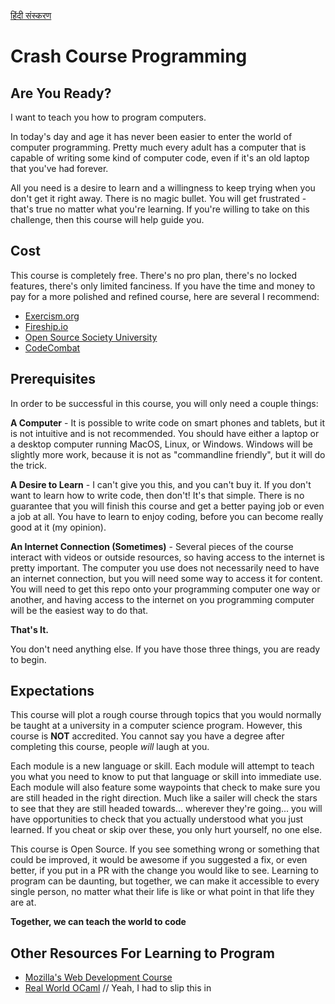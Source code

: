 [हिंदी संस्करण](README.hi.md)

# Crash Course Programming

## Are You Ready?

I want to teach you how to program computers.

In today's day and age it has never been easier to enter the world of computer programming. Pretty much every adult has a computer that is capable of writing some kind of computer code, even if it's an old laptop that you've had forever.

All you need is a desire to learn and a willingness to keep trying when you don't get it right away. There is no magic bullet. You will get frustrated - that's true no matter what you're learning. If you're willing to take on this challenge, then this course will help guide you.

## Cost

This course is completely free. There's no pro plan, there's no locked features, there's only limited fanciness. If you have the time and money to pay for a more polished and refined course, here are several I recommend:
- [Exercism.org](https://exercism.org/)
- [Fireship.io](https://fireship.io/)
- [Open Source Society University](https://github.com/ossu/computer-science)
- [CodeCombat](https://codecombat.com/)

## Prerequisites

In order to be successful in this course, you will only need a couple things:

**A Computer** - It is possible to write code on smart phones and tablets, but it is not intuitive and is not recommended. You should have either a laptop or a desktop computer running MacOS, Linux, or Windows. Windows will be slightly more work, because it is not as "commandline friendly", but it will do the trick.

**A Desire to Learn** - I can't give you this, and you can't buy it. If you don't want to learn how to write code, then don't! It's that simple. There is no guarantee that you will finish this course and get a better paying job or even a job at all. You have to learn to enjoy coding, before you can become really good at it (my opinion).

**An Internet Connection (Sometimes)** - Several pieces of the course interact with videos or outside resources, so having access to the internet is pretty important. The computer you use does not necessarily need to have an internet connection, but you will need some way to access it for content. You will need to get this repo onto your programming computer one way or another, and having access to the internet on you programming computer will be the easiest way to do that.

**That's It.**

You don't need anything else. If you have those three things, you are ready to begin.

## Expectations

This course will plot a rough course through topics that you would normally be taught at a university in a computer science program. However, this course is **NOT** accredited. You cannot say you have a degree after completing this course, people _will_ laugh at you.

Each module is a new language or skill. Each module will attempt to teach you what you need to know to put that language or skill into immediate use. Each module will also feature some waypoints that check to make sure you are still headed in the right direction. Much like a sailer will check the stars to see that they are still headed towards... wherever they're going... you will have opportunities to check that you actually understood what you just learned. If you cheat or skip over these, you only hurt yourself, no one else.

This course is Open Source. If you see something wrong or something that could be improved, it would be awesome if you suggested a fix, or even better, if you put in a PR with the change you would like to see. Learning to program can be daunting, but together, we can make it accessible to every single person, no matter what their life is like or what point in that life they are at.

**Together, we can teach the world to code**

## Other Resources For Learning to Program
- [Mozilla's Web Development Course](https://developer.mozilla.org/en-US/docs/Learn/HTML)
- [Real World OCaml](https://dev.realworldocaml.org/toc.html) // Yeah, I had to slip this in
